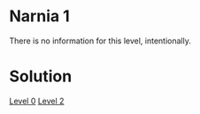 <h1>Narnia 1</h1>

<p>There is no information for this level, intentionally.</p>

<h1>Solution</h1>

<a href="narnia0.md">Level 0</a>
<a href="narnia2.md">Level 2</a>
